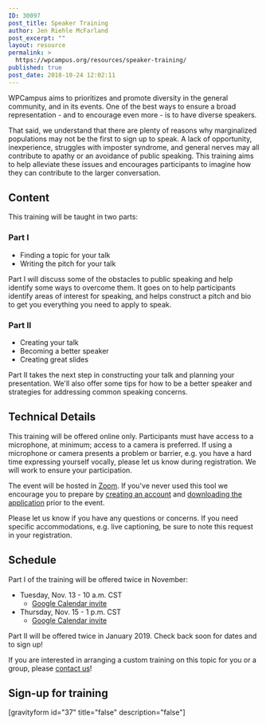 ```yaml
---
ID: 30097
post_title: Speaker Training
author: Jen Riehle McFarland
post_excerpt: ""
layout: resource
permalink: >
  https://wpcampus.org/resources/speaker-training/
published: true
post_date: 2018-10-24 12:02:11
---
```

WPCampus aims to prioritizes and promote diversity in the general community, and in its events. One of the best ways to ensure a broad representation - and to encourage even more - is to have diverse speakers.

That said, we understand that there are plenty of reasons why marginalized populations may not be the first to sign up to speak. A lack of opportunity, inexperience, struggles with imposter syndrome, and general nerves may all contribute to apathy or an avoidance of public speaking. This training aims to help alleviate these issues and encourages participants to imagine how they can contribute to the larger conversation.

<h2>Content</h2>
This training will be taught in two parts:
<h3>Part I</h3>
<ul>
 	<li>Finding a topic for your talk</li>
 	<li>Writing the pitch for your talk</li>
</ul>
Part I will discuss some of the obstacles to public speaking and help identify some ways to overcome them. It goes on to help participants identify areas of interest for speaking, and helps construct a pitch and bio to get you everything you need to apply to speak.
<h3>Part II</h3>
<ul>
 	<li>Creating your talk</li>
 	<li>Becoming a better speaker</li>
 	<li>Creating great slides</li>
</ul>
Part II takes the next step in constructing your talk and planning your presentation. We'll also offer some tips for how to be a better speaker and strategies for addressing common speaking concerns.

<h2>Technical Details</h2>
This training will be offered online only. Participants must have access to a microphone, at minimum; access to a camera is preferred. If using a microphone or camera presents a problem or barrier, e.g. you have a hard time expressing yourself vocally, please let us know during registration. We will work to ensure your participation.

The event will be hosted in <a href="https://zoom.us/">Zoom</a>. If you've never used this tool we encourage you to prepare by <a href="https://zoom.us/signup">creating an account</a> and <a href="https://zoom.us/download#client_4meeting">downloading the application</a> prior to the event.

Please let us know if you have any questions or concerns. If you need specific accommodations, e.g. live captioning, be sure to note this request in your registration.

<h2>Schedule</h2>
Part I of the training will be offered twice in November:
<ul>
 	<li>Tuesday, Nov. 13 - 10 a.m. CST
<ul>
 	<li><a href="https://calendar.google.com/event?action=TEMPLATE&amp;tmeid=M2Z2cWprN2JjN2I1aDhxaDB0aXIycjZ2b3IgM2Q2cGc3ZDF0cWZnZHJpcTQwbG1hMnY3ZDRAZw&amp;tmsrc=3d6pg7d1tqfgdriq40lma2v7d4%40group.calendar.google.com">Google Calendar invite</a></li>
</ul>
</li>
 	<li>Thursday, Nov. 15 - 1 p.m. CST
<ul>
 	<li><a href="https://calendar.google.com/event?action=TEMPLATE&amp;tmeid=Nmt1NXMyaXJnbHI5bThrZWYxZTk2MXJvZWIgM2Q2cGc3ZDF0cWZnZHJpcTQwbG1hMnY3ZDRAZw&amp;tmsrc=3d6pg7d1tqfgdriq40lma2v7d4%40group.calendar.google.com">Google Calendar invite</a></li>
</ul>
</li>
</ul>
Part II will be offered twice in January 2019. Check back soon for dates and to sign up!

If you are interested in arranging a custom training on this topic for you or a group, please <a href="https://wpcampus.org/contact/">contact us</a>!

<h2>Sign-up for training</h2>
[gravityform id="37" title="false" description="false"]